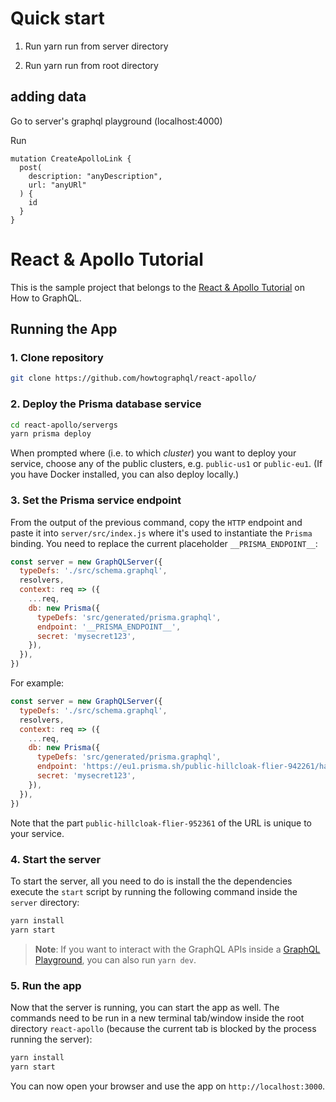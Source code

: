 # Quick start


1. Run yarn run from server directory

2. Run yarn run from root directory

## adding data

Go to server's graphql playground (localhost:4000) 

Run

```
mutation CreateApolloLink {
  post(
    description: "anyDescription",
    url: "anyURl"
  ) {
    id
  }
}

```

# React & Apollo Tutorial

This is the sample project that belongs to the [React & Apollo Tutorial](https://www.howtographql.com/react-apollo/0-introduction/) on How to GraphQL.

## Running the App

### 1. Clone repository

```sh
git clone https://github.com/howtographql/react-apollo/
```

### 2. Deploy the Prisma database service

```sh
cd react-apollo/servergs
yarn prisma deploy
```

When prompted where (i.e. to which _cluster_) you want to deploy your service, choose any of the public clusters, e.g. `public-us1` or `public-eu1`. (If you have Docker installed, you can also deploy locally.)

### 3. Set the Prisma service endpoint

From the output of the previous command, copy the `HTTP` endpoint and paste it into `server/src/index.js` where it's used to instantiate the `Prisma` binding. You need to replace the current placeholder `__PRISMA_ENDPOINT__`:

```js
const server = new GraphQLServer({
  typeDefs: './src/schema.graphql',
  resolvers,
  context: req => ({
    ...req,
    db: new Prisma({
      typeDefs: 'src/generated/prisma.graphql',
      endpoint: '__PRISMA_ENDPOINT__',
      secret: 'mysecret123',
    }),
  }),
})
```

For example:

```js
const server = new GraphQLServer({
  typeDefs: './src/schema.graphql',
  resolvers,
  context: req => ({
    ...req,
    db: new Prisma({
      typeDefs: 'src/generated/prisma.graphql',
      endpoint: 'https://eu1.prisma.sh/public-hillcloak-flier-942261/hackernews-graphql-js/dev',
      secret: 'mysecret123',
    }),
  }),
})
```

Note that the part `public-hillcloak-flier-952361` of the URL is unique to your service.

### 4. Start the server

To start the server, all you need to do is install the the dependencies execute the `start` script by running the following command inside the `server` directory:

```sh
yarn install
yarn start
```

> **Note**: If you want to interact with the GraphQL APIs inside a [GraphQL Playground](https://github.com/graphcool/graphql-playground), you can also run `yarn dev`.

### 5. Run the app

Now that the server is running, you can start the app as well. The commands need to be run in a new terminal tab/window inside the root directory `react-apollo` (because the current tab is blocked by the process running the server):

```sh
yarn install
yarn start
```

You can now open your browser and use the app on `http://localhost:3000`.
